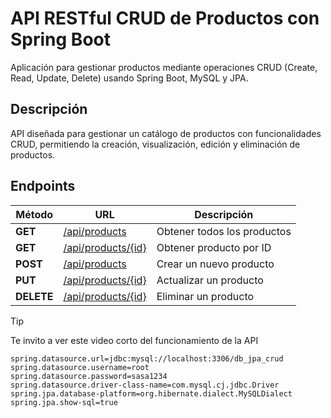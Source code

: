 # API RESTful CRUD de Productos con Spring Boot

Aplicación para gestionar productos mediante operaciones CRUD (Create, Read, Update, Delete) usando Spring Boot, MySQL y JPA.

## Descripción

API diseñada para gestionar un catálogo de productos con funcionalidades CRUD, permitiendo la creación, visualización, edición y eliminación de productos.

## Endpoints

| **Método**  | **URL**                   | **Descripción**                |
|-------------|---------------------------|---------------------------------|
| **GET**     | <ins>/api/products</ins>       | Obtener todos los productos     |
| **GET**     | <ins>/api/products/{id}</ins>  | Obtener producto por ID         |
| **POST**    | <ins>/api/products</ins>       | Crear un nuevo producto         |
| **PUT**     | <ins>/api/products/{id}</ins>  | Actualizar un producto          |
| **DELETE**  | <ins>/api/products/{id}</ins>  | Eliminar un producto            | 

> [!TIP]  
> Te invito a ver este video corto del funcionamiento de la API

```properties
spring.datasource.url=jdbc:mysql://localhost:3306/db_jpa_crud
spring.datasource.username=root
spring.datasource.password=sasa1234
spring.datasource.driver-class-name=com.mysql.cj.jdbc.Driver
spring.jpa.database-platform=org.hibernate.dialect.MySQLDialect
spring.jpa.show-sql=true
